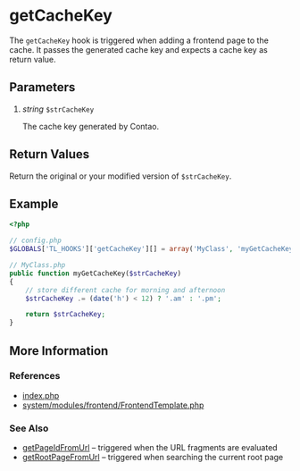 # getCacheKey


The `getCacheKey` hook is triggered when adding a frontend page to the cache. It passes the generated cache key and expects a cache key as return value.


## Parameters 

1. *string* `$strCacheKey`

	The cache key generated by Contao.


## Return Values 

Return the original or your modified version of `$strCacheKey`.


## Example 

```php
<?php

// config.php
$GLOBALS['TL_HOOKS']['getCacheKey'][] = array('MyClass', 'myGetCacheKey');

// MyClass.php
public function myGetCacheKey($strCacheKey)
{
	// store different cache for morning and afternoon
	$strCacheKey .= (date('h') < 12) ? '.am' : '.pm';

	return $strCacheKey;
}
```


## More Information


### References

- [index.php](https://github.com/contao/core/blob/2.11.7/index.php#L306)
- [system/modules/frontend/FrontendTemplate.php](https://github.com/contao/core/blob/2.11.7/system/modules/frontend/FrontendTemplate.php#L147)


### See Also

- [getPageIdFromUrl](getPageIdFromUrl.md) – triggered when the URL fragments are evaluated
- [getRootPageFromUrl](getRootPageFromUrl.md) – triggered when searching the current root page
